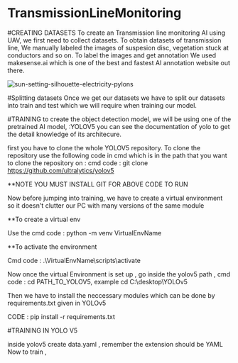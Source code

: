 # TransmissionLineMonitoring

#CREATING DATASETS
To create an Transmission line monitoring AI using UAV, we first need to collect datasets.
To obtain datasets of transmission line,
We manually labeled the images of suspesion disc, vegetation stuck at conductors and so on.
To label the images and get annotation We used makesense.ai which is one of the best and fastest AI annotation website out there.

![sun-setting-silhouette-electricity-pylons](https://user-images.githubusercontent.com/70265297/154806515-833a1591-1f0a-46dd-8239-2ff190bd772b.jpg)


#Splitting datasets
Once we get our datasets we have to split our datasets into train and test which we will require when training our model.


#TRAINING
to create the object detection model, we will be using one of the pretrained AI model, :YOLOV5 you can see the documentation of yolo to get the detail knowledge of its architecure.

first you have to clone the whole YOLOV5 repository.
To clone the repository use the following code in cmd which is in the path that you want to clone the repository on :
cmd code : git clone https://github.com/ultralytics/yolov5 

**NOTE YOU MUST INSTALL GIT FOR ABOVE CODE TO RUN

Now before jumping into training, we have to create a virtual environment so it doesn't clutter our PC with many versions of the same module

**To create a virtual env 

Use the cmd code : python -m venv VirtualEnvName

**To activate the environment

Cmd code : .\VirtualEnvName\scripts\activate

Now once the virtual Environment is set up , go inside the yolov5 path , cmd code : cd PATH_TO_YOLOV5, example cd C:\desktop\YOLOv5

Then we have to install the neccessary modules which can be done by requirements.txt given in YOLOv5

CODE : pip install -r requirements.txt

#TRAINING IN YOLO V5

inside yolov5 create data.yaml  , remember the extension should be YAML
Now to train , 






